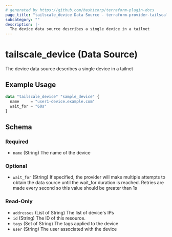 ```yaml
---
# generated by https://github.com/hashicorp/terraform-plugin-docs
page_title: "tailscale_device Data Source - terraform-provider-tailscale"
subcategory: ""
description: |-
  The device data source describes a single device in a tailnet
---
```


# tailscale_device (Data Source)

The device data source describes a single device in a tailnet

## Example Usage

```terraform
data "tailscale_device" "sample_device" {
  name     = "user1-device.example.com"
  wait_for = "60s"
}
```

<!-- schema generated by tfplugindocs -->
## Schema

### Required

- `name` (String) The name of the device

### Optional

- `wait_for` (String) If specified, the provider will make multiple attempts to obtain the data source until the wait_for duration is reached. Retries are made every second so this value should be greater than 1s

### Read-Only

- `addresses` (List of String) The list of device's IPs
- `id` (String) The ID of this resource.
- `tags` (Set of String) The tags applied to the device
- `user` (String) The user associated with the device
